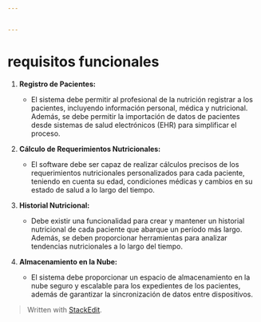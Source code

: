 ```yaml
---


---
```


<h1 id="requisitos-funcionales">requisitos funcionales</h1>
<ol>
<li>
<p><strong>Registro de Pacientes:</strong></p>
<ul>
<li>El sistema debe permitir al profesional de la nutrición registrar a los pacientes, incluyendo información personal, médica y nutricional. Además, se debe permitir la importación de datos de pacientes desde sistemas de salud electrónicos (EHR) para simplificar el proceso.</li>
</ul>
</li>
<li>
<p><strong>Cálculo de Requerimientos Nutricionales:</strong></p>
<ul>
<li>El software debe ser capaz de realizar cálculos precisos de los requerimientos nutricionales personalizados para cada paciente, teniendo en cuenta su edad, condiciones médicas y cambios en su estado de salud a lo largo del tiempo.</li>
</ul>
</li>
<li>
<p><strong>Historial Nutricional:</strong></p>
<ul>
<li>Debe existir una funcionalidad para crear y mantener un historial nutricional de cada paciente que abarque un período más largo. Además, se deben proporcionar herramientas para analizar tendencias nutricionales a lo largo del tiempo.</li>
</ul>
</li>
<li>
<p><strong>Almacenamiento en la Nube:</strong></p>
<ul>
<li>El sistema debe proporcionar un espacio de almacenamiento en la nube seguro y escalable para los expedientes de los pacientes, además de garantizar la sincronización de datos entre dispositivos.</li>
</ul>
</li>
</ol>
<blockquote>
<p>Written with <a href="https://stackedit.io/">StackEdit</a>.</p>
</blockquote>

